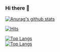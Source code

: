 ### Hi there 👋

<!--
**zeze1004/zeze1004** is a ✨ _special_ ✨ repository because its `README.md` (this file) appears on your GitHub profile.

Here are some ideas to get you started:

- 🔭 I’m currently working on ...
- 🌱 I’m currently learning ...
- 👯 I’m looking to collaborate on ...
- 🤔 I’m looking for help with ...
- 💬 Ask me about ...
- 📫 How to reach me: ...
- 😄 Pronouns: ...
- ⚡ Fun fact: ...
-->


[![Anurag's github stats](https://github-readme-stats.vercel.app/api?username=zeze1004)](https://github.com/anuraghazra/github-readme-stats)

[![Hits](https://hits.seeyoufarm.com/api/count/incr/badge.svg?url=https%3A%2F%2Fgithub.com%2Fzeze1004&count_bg=%2379C83D&title_bg=%23555555&icon=&icon_color=%23E7E7E7&title=hits&edge_flat=false)](https://hits.seeyoufarm.com)

 [![Top Langs](https://github-readme-stats.vercel.app/api/top-langs/?username=zeze1004&hide=OpenEdge%20ABL&langs_count=9&layout=compact)](https://github.com/anuraghazra/github-readme-stats)	
 [![Top Langs](https://github-readme-stats.vercel.app/api/top-langs/?username=zeze1004&hide=jupyter%20notebook&langs_count=9&layout=compact)](https://github.com/anuraghazra/github-readme-stats)	
